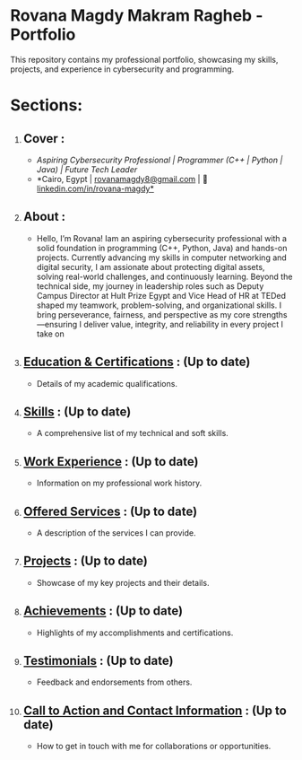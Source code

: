 # Rovana Magdy Makram Ragheb - Portfolio

This repository contains my professional portfolio, showcasing my skills, projects, and experience in cybersecurity and programming.

# Sections:

1.  ## Cover :
      - *Aspiring Cybersecurity Professional | Programmer (C++ | Python | Java) | Future Tech Leader*
      - *Cairo, Egypt |  rovanamagdy8@gmail.com | 🔗 [linkedin.com/in/rovana-magdy*](https://www.linkedin.com/in/rovana-magdy/)

2.  ## About :
      - Hello, I’m Rovana! Iam an aspiring cybersecurity professional with a solid foundation in programming (C++, Python, Java) and hands-on projects. Currently advancing my skills in computer networking and digital security, I am assionate about protecting digital assets, solving real-world challenges, and continuously learning. Beyond the technical side, my journey in leadership roles such as Deputy Campus Director at Hult Prize Egypt and Vice Head of HR at TEDed shaped my teamwork, problem-solving, and organizational skills. I bring perseverance, fairness, and perspective as my core strengths—ensuring I deliver value, integrity, and reliability in every project I take on

3.  ## [Education & Certifications](education.md) : (Up to date)

      - Details of my academic qualifications.

6.  ## [Skills](skills.md) : (Up to date)

      - A comprehensive list of my technical and soft skills.

7.  ## [Work Experience](work_experience.md) : (Up to date)

      - Information on my professional work history.

8.  ## [Offered Services](offered_services.md) : (Up to date) 

     - A description of the services I can provide.

9.  ## [Projects](projects.md) : (Up to date)

     - Showcase of my key projects and their details.

10.  ## [Achievements](achievements.md) : (Up to date)

     - Highlights of my accomplishments and certifications.

11.  ## [Testimonials](testimonials.md) : (Up to date)

     - Feedback and endorsements from others.

11. ## [Call to Action and Contact Information](contact.md) : (Up to date)
     - How to get in touch with me for collaborations or opportunities.


